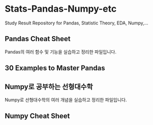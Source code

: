 # Stats-Pandas-Numpy-etc
Study Result Repository for Pandas, Statistic Theory, EDA, Numpy,...

## Pandas Cheat Sheet
Pandas의 여러 함수 및 기능을 실습하고 정리한 파일입니다.

## 30 Examples to Master Pandas


## Numpy로 공부하는 선형대수학
Numpy로 선형대수학의 여러 개념을 실습하고 정리한 파일입니다.

## Numpy Cheat Sheet

